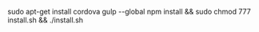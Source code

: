 sudo apt-get install cordova gulp --global
npm install && sudo chmod 777 install.sh && ./install.sh
